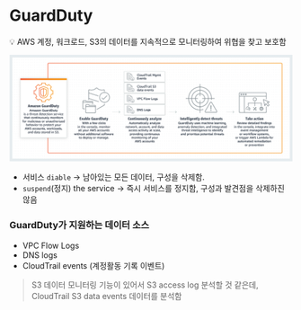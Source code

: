 # GuardDuty

<aside>
💡 AWS 계정, 워크로드, S3의 데이터를 지속적으로 모니터링하여 위협을 찾고 보호함

</aside>

![Untitled](GuardDuty%2092f910c188c243c0b4ebe763ca278c2b/Untitled.png)

- 서비스 `diable` → 남아있는 모든 데이터, 구성을 삭제함.
- `suspend`(정지) the service → 즉시 서비스를 정지함, 구성과 발견점을 삭제하진 않음

### GuardDuty가 지원하는 데이터 소스

- VPC Flow Logs
- DNS logs
- CloudTrail events (계정활동 기록 이벤트)

> S3 데이터 모니터링 기능이 있어서 S3 access log 분석할 것 같은데, CloudTrail S3 data events 데이터를 분석함
>